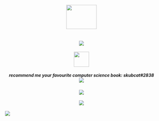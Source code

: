 <p align="center">
  <img width="100" height="80" src="https://cdn.discordapp.com/attachments/992106318200582214/993027615856275506/tumblr_3f4815d42f2b66b895ec291cc3713c50_18339139_250.gif">
  

 
</p>



<h1 align="center">
    <img src="https://web.archive.org/web/20090829234600im_/http://geocities.com/EnchantedForest/Dell/8662/welcome.gif">

</h1>


<h4 align="center">
  <b> <img width="50" height="50" src="https://cdn.discordapp.com/attachments/992106318200582214/1009574304662425672/unknown.png"> </b>
</h4>

<h5 align="center">
 <b>recommend me your favourite computer science book: skubcat#2838</b><br>
 <img src="https://web.archive.org/web/20090830032725/http://geocities.com/Eureka/Plaza/9898/LainLain/emailput2.gif">
</h5>
   


<h4 align="center">
  <img src="https://web.archive.org/web/20091027164919/http://geocities.com/raven_241/anime/lain/animation2.gif">
</h4>
<h4 align="center">
  <img src="https://web.archive.org/web/20090820045242/http://geocities.com/mujiochan/lain-dancing.gif">
</h4>



<a href="https://www.youtube.com/watch?v=lh5oSs6K92w"><img src="https://64.media.tumblr.com/1ba13f0c6652a6017258c86c394ced6b/d722bffbbe64d134-79/s250x400/c21a3a57e7b62b499ebff696921b08d822027534.gif"></a>
